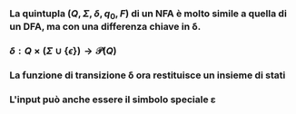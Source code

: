 ### La quintupla $(Q, \Sigma, \delta, q_0, F)$ di un NFA è molto simile a quella di un DFA, ma con una differenza chiave in **δ**.

<WarningBlock class="mt-8">

<VSpace space="4"/>

<div class="text-center">

### $\delta: Q \times (\Sigma \cup \{\epsilon\}) \rightarrow \mathcal{P}(Q)$

</div>

<VSpace space="8"/>

### La funzione di transizione **δ** ora restituisce un **insieme di stati**

<VSpace space="4"/>

### L'input può anche essere il simbolo speciale **ε**

</WarningBlock>
